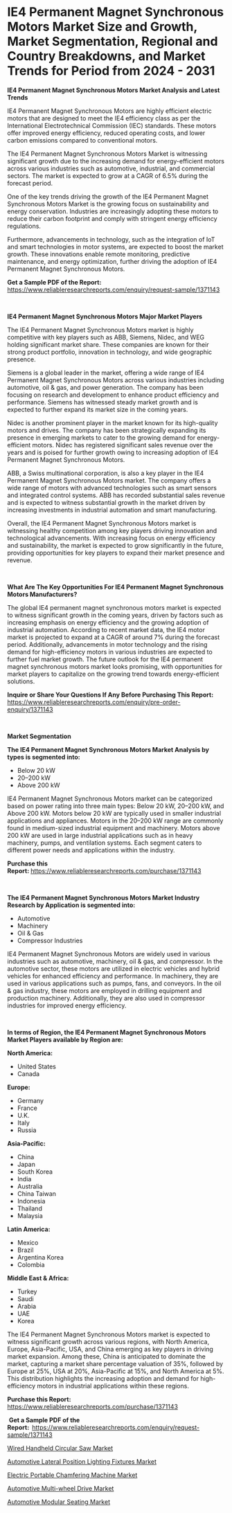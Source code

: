 <p><h1>IE4 Permanent Magnet Synchronous Motors Market Size and Growth, Market Segmentation, Regional and Country Breakdowns, and Market Trends for Period from 2024 -  2031</h1></p><p><strong>IE4 Permanent Magnet Synchronous Motors Market Analysis and Latest Trends</strong></p>
<p><p>IE4 Permanent Magnet Synchronous Motors are highly efficient electric motors that are designed to meet the IE4 efficiency class as per the International Electrotechnical Commission (IEC) standards. These motors offer improved energy efficiency, reduced operating costs, and lower carbon emissions compared to conventional motors.</p><p>The IE4 Permanent Magnet Synchronous Motors Market is witnessing significant growth due to the increasing demand for energy-efficient motors across various industries such as automotive, industrial, and commercial sectors. The market is expected to grow at a CAGR of 6.5% during the forecast period.</p><p>One of the key trends driving the growth of the IE4 Permanent Magnet Synchronous Motors Market is the growing focus on sustainability and energy conservation. Industries are increasingly adopting these motors to reduce their carbon footprint and comply with stringent energy efficiency regulations.</p><p>Furthermore, advancements in technology, such as the integration of IoT and smart technologies in motor systems, are expected to boost the market growth. These innovations enable remote monitoring, predictive maintenance, and energy optimization, further driving the adoption of IE4 Permanent Magnet Synchronous Motors.</p></p>
<p><strong>Get a Sample PDF of the Report:&nbsp;</strong> <a href="https://www.reliableresearchreports.com/enquiry/request-sample/1371143">https://www.reliableresearchreports.com/enquiry/request-sample/1371143</a></p>
<p>&nbsp;</p>
<p><strong>IE4 Permanent Magnet Synchronous Motors Major Market Players</strong></p>
<p><p>The IE4 Permanent Magnet Synchronous Motors market is highly competitive with key players such as ABB, Siemens, Nidec, and WEG holding significant market share. These companies are known for their strong product portfolio, innovation in technology, and wide geographic presence.</p><p>Siemens is a global leader in the market, offering a wide range of IE4 Permanent Magnet Synchronous Motors across various industries including automotive, oil & gas, and power generation. The company has been focusing on research and development to enhance product efficiency and performance. Siemens has witnessed steady market growth and is expected to further expand its market size in the coming years.</p><p>Nidec is another prominent player in the market known for its high-quality motors and drives. The company has been strategically expanding its presence in emerging markets to cater to the growing demand for energy-efficient motors. Nidec has registered significant sales revenue over the years and is poised for further growth owing to increasing adoption of IE4 Permanent Magnet Synchronous Motors.</p><p>ABB, a Swiss multinational corporation, is also a key player in the IE4 Permanent Magnet Synchronous Motors market. The company offers a wide range of motors with advanced technologies such as smart sensors and integrated control systems. ABB has recorded substantial sales revenue and is expected to witness substantial growth in the market driven by increasing investments in industrial automation and smart manufacturing.</p><p>Overall, the IE4 Permanent Magnet Synchronous Motors market is witnessing healthy competition among key players driving innovation and technological advancements. With increasing focus on energy efficiency and sustainability, the market is expected to grow significantly in the future, providing opportunities for key players to expand their market presence and revenue.</p></p>
<p>&nbsp;</p>
<p><strong>What Are The Key Opportunities For IE4 Permanent Magnet Synchronous Motors Manufacturers?</strong></p>
<p><p>The global IE4 permanent magnet synchronous motors market is expected to witness significant growth in the coming years, driven by factors such as increasing emphasis on energy efficiency and the growing adoption of industrial automation. According to recent market data, the IE4 motor market is projected to expand at a CAGR of around 7% during the forecast period. Additionally, advancements in motor technology and the rising demand for high-efficiency motors in various industries are expected to further fuel market growth. The future outlook for the IE4 permanent magnet synchronous motors market looks promising, with opportunities for market players to capitalize on the growing trend towards energy-efficient solutions.</p></p>
<p><strong>Inquire or Share Your Questions If Any Before Purchasing This Report:</strong> <a href="https://www.reliableresearchreports.com/enquiry/pre-order-enquiry/1371143">https://www.reliableresearchreports.com/enquiry/pre-order-enquiry/1371143</a></p>
<p>&nbsp;</p>
<p><strong>Market Segmentation</strong></p>
<p><strong>The IE4 Permanent Magnet Synchronous Motors Market Analysis by types is segmented into:</strong></p>
<p><ul><li>Below 20 kW</li><li>20–200 kW</li><li>Above 200 kW</li></ul></p>
<p><p>IE4 Permanent Magnet Synchronous Motors market can be categorized based on power rating into three main types: Below 20 kW, 20–200 kW, and Above 200 kW. Motors below 20 kW are typically used in smaller industrial applications and appliances. Motors in the 20–200 kW range are commonly found in medium-sized industrial equipment and machinery. Motors above 200 kW are used in large industrial applications such as in heavy machinery, pumps, and ventilation systems. Each segment caters to different power needs and applications within the industry.</p></p>
<p><strong>Purchase this Report:&nbsp;</strong><a href="https://www.reliableresearchreports.com/purchase/1371143">https://www.reliableresearchreports.com/purchase/1371143</a></p>
<p>&nbsp;</p>
<p><strong>The IE4 Permanent Magnet Synchronous Motors Market Industry Research by Application is segmented into:</strong></p>
<p><ul><li>Automotive</li><li>Machinery</li><li>Oil & Gas</li><li>Compressor Industries</li></ul></p>
<p><p>IE4 Permanent Magnet Synchronous Motors are widely used in various industries such as automotive, machinery, oil & gas, and compressor. In the automotive sector, these motors are utilized in electric vehicles and hybrid vehicles for enhanced efficiency and performance. In machinery, they are used in various applications such as pumps, fans, and conveyors. In the oil & gas industry, these motors are employed in drilling equipment and production machinery. Additionally, they are also used in compressor industries for improved energy efficiency.</p></p>
<p>&nbsp;</p>
<p><strong>In terms of Region, the IE4 Permanent Magnet Synchronous Motors Market Players available by Region are:</strong></p>
<p>
    <p> <strong> North America: </strong>
        <ul>
            <li>United States</li>
            <li>Canada</li>
        </ul>
        </p> 
    <p> <strong> Europe: </strong>
        <ul>
            <li>Germany</li>
            <li>France</li>
            <li>U.K.</li>
            <li>Italy</li>
            <li>Russia</li>
        </ul>
        </p> 
    <p> <strong> Asia-Pacific: </strong>
        <ul>
            <li>China</li>
            <li>Japan</li>
            <li>South Korea</li>
            <li>India</li>
            <li>Australia</li>
            <li>China Taiwan</li>
            <li>Indonesia</li>
            <li>Thailand</li>
            <li>Malaysia</li>
        </ul>
        </p> 
    <p> <strong> Latin America: </strong>
        <ul>
            <li>Mexico</li>
            <li>Brazil</li>
            <li>Argentina Korea</li>
            <li>Colombia</li>
        </ul>
        </p> 
    <p> <strong> Middle East & Africa: </strong>
        <ul>
            <li>Turkey</li>
            <li>Saudi</li>
            <li>Arabia</li>
            <li>UAE</li>
            <li>Korea</li>
        </ul>
    </p>
    </p>
<p><p>The IE4 Permanent Magnet Synchronous Motors market is expected to witness significant growth across various regions, with North America, Europe, Asia-Pacific, USA, and China emerging as key players in driving market expansion. Among these, China is anticipated to dominate the market, capturing a market share percentage valuation of 35%, followed by Europe at 25%, USA at 20%, Asia-Pacific at 15%, and North America at 5%. This distribution highlights the increasing adoption and demand for high-efficiency motors in industrial applications within these regions.</p></p>
<p><strong>Purchase this Report: </strong><a href="https://www.reliableresearchreports.com/purchase/1371143">https://www.reliableresearchreports.com/purchase/1371143</a></p>
<p>&nbsp;<strong>Get a Sample PDF of the Report:&nbsp;&nbsp;</strong><a href="https://www.reliableresearchreports.com/enquiry/request-sample/1371143">https://www.reliableresearchreports.com/enquiry/request-sample/1371143</a></p>
<p><strong></strong></p>
<p><p><a href="https://medium.com/@laurenhunter26/wired-handheld-circular-saw-market-trends-and-market-analysis-forecasted-for-period-2024-2031-03d8e0fca664">Wired Handheld Circular Saw Market</a></p><p><a href="https://github.com/rahu1503/Market-Research-Report-List-2/blob/main/automotive-lateral-position-lighting-fixtures-market.md">Automotive Lateral Position Lighting Fixtures Market</a></p><p><a href="https://medium.com/@laurenhunter26/electric-portable-chamfering-machine-market-comprehensive-assessment-by-type-application-and-436c866a4ebb">Electric Portable Chamfering Machine Market</a></p><p><a href="https://issuu.com/reportprime-2/docs/automotive-multi-wheel-drive-market-size-2030.pptx">Automotive Multi-wheel Drive Market</a></p><p><a href="https://issuu.com/reportprime-2/docs/automotive-modular-seating-market-size-2030.pptx">Automotive Modular Seating Market</a></p></p>